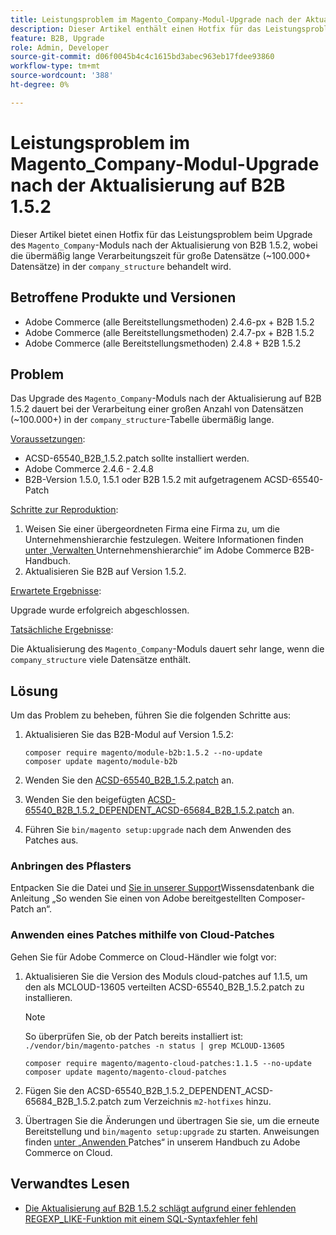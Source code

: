 ```yaml
---
title: Leistungsproblem im Magento_Company-Modul-Upgrade nach der Aktualisierung auf B2B 1.5.2
description: Dieser Artikel enthält einen Hotfix für das Leistungsproblem im Magento_Company-Modul-Upgrade nach dem B2B-Update 1.5.2, in dem die übermäßig lange Verarbeitungszeit für große Datensätze in der Tabelle company_structure behandelt wird.
feature: B2B, Upgrade
role: Admin, Developer
source-git-commit: d06f0045b4c4c1615bd3abec963eb17fdee93860
workflow-type: tm+mt
source-wordcount: '388'
ht-degree: 0%

---
```


# Leistungsproblem im Magento_Company-Modul-Upgrade nach der Aktualisierung auf B2B 1.5.2

Dieser Artikel bietet einen Hotfix für das Leistungsproblem beim Upgrade des `Magento_Company`-Moduls nach der Aktualisierung von B2B 1.5.2, wobei die übermäßig lange Verarbeitungszeit für große Datensätze (~100.000+ Datensätze) in der `company_structure` behandelt wird.

## Betroffene Produkte und Versionen

* Adobe Commerce (alle Bereitstellungsmethoden) 2.4.6-px + B2B 1.5.2
* Adobe Commerce (alle Bereitstellungsmethoden) 2.4.7-px + B2B 1.5.2
* Adobe Commerce (alle Bereitstellungsmethoden) 2.4.8 + B2B 1.5.2

## Problem

Das Upgrade des `Magento_Company`-Moduls nach der Aktualisierung auf B2B 1.5.2 dauert bei der Verarbeitung einer großen Anzahl von Datensätzen (~100.000+) in der `company_structure`-Tabelle übermäßig lange.

<u>Voraussetzungen</u>:

* ACSD-65540_B2B_1.5.2.patch sollte installiert werden.
* Adobe Commerce 2.4.6 - 2.4.8
* B2B-Version 1.5.0, 1.5.1 oder B2B 1.5.2 mit aufgetragenem ACSD-65540-Patch

<u>Schritte zur Reproduktion</u>:

1. Weisen Sie einer übergeordneten Firma eine Firma zu, um die Unternehmenshierarchie festzulegen. Weitere Informationen finden [ unter „Verwalten ](https://experienceleague.adobe.com/en/docs/commerce-admin/b2b/company-management/manage-company-hierarchy) Unternehmenshierarchie“ im Adobe Commerce B2B-Handbuch.
1. Aktualisieren Sie B2B auf Version 1.5.2.

<u>Erwartete Ergebnisse</u>:

Upgrade wurde erfolgreich abgeschlossen.

<u>Tatsächliche Ergebnisse</u>:

Die Aktualisierung des `Magento_Company`-Moduls dauert sehr lange, wenn die `company_structure` viele Datensätze enthält.

## Lösung

Um das Problem zu beheben, führen Sie die folgenden Schritte aus:

1. Aktualisieren Sie das B2B-Modul auf Version 1.5.2:

   ```
   composer require magento/module-b2b:1.5.2 --no-update
   composer update magento/module-b2b
   ```

1. Wenden Sie den [ACSD-65540_B2B_1.5.2.patch](/help/troubleshooting/installation-and-upgrade/assets/ACSD-65540_B2B_1.5.2.zip) an.

1. Wenden Sie den beigefügten [ACSD-65540_B2B_1.5.2_DEPENDENT_ACSD-65684_B2B_1.5.2.patch](/help/troubleshooting/installation-and-upgrade/assets/ACSD-65540_B2B_1.5.2_DEPENDENT_ACSD-65684_B2B_1.5.2.patch.zip) an.
1. Führen Sie `bin/magento setup:upgrade` nach dem Anwenden des Patches aus.

### Anbringen des Pflasters

Entpacken Sie die Datei und [ Sie in unserer Support](https://experienceleague.adobe.com/en/docs/commerce-knowledge-base/kb/how-to/how-to-apply-a-composer-patch-provided-by-magento)Wissensdatenbank die Anleitung „So wenden Sie einen von Adobe bereitgestellten Composer-Patch an“.

### Anwenden eines Patches mithilfe von Cloud-Patches

Gehen Sie für Adobe Commerce on Cloud-Händler wie folgt vor:

1. Aktualisieren Sie die Version des Moduls cloud-patches auf 1.1.5, um den als MCLOUD-13605 verteilten ACSD-65540_B2B_1.5.2.patch zu installieren.

   >[!NOTE]
   >
   >So überprüfen Sie, ob der Patch bereits installiert ist:
   > `./vendor/bin/magento-patches -n status | grep MCLOUD-13605`

   ```
   composer require magento/magento-cloud-patches:1.1.5 --no-update
   composer update magento/magento-cloud-patches
   ```

1. Fügen Sie den ACSD-65540_B2B_1.5.2_DEPENDENT_ACSD-65684_B2B_1.5.2.patch zum Verzeichnis `m2-hotfixes` hinzu.
1. Übertragen Sie die Änderungen und übertragen Sie sie, um die erneute Bereitstellung und `bin/magento setup:upgrade` zu starten. Anweisungen finden [ unter „Anwenden ](https://experienceleague.adobe.com/en/docs/commerce-on-cloud/user-guide/develop/upgrade/apply-patches) Patches“ in unserem Handbuch zu Adobe Commerce on Cloud.

## Verwandtes Lesen

* [Die Aktualisierung auf B2B 1.5.2 schlägt aufgrund einer fehlenden REGEXP_LIKE-Funktion mit einem SQL-Syntaxfehler fehl](https://experienceleague.adobe.com/en/docs/commerce-knowledge-base/kb/troubleshooting/installation-and-upgrade/sql-syntax-error-due-to-missing-regexp-like-function)
